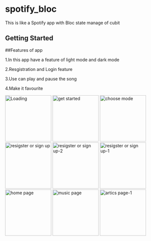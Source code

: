 # spotify_bloc

This is like a Spotify app with Bloc state manage of cubit

## Getting Started
##Features of app

1.In this app have a feature of light mode and dark mode

2.Resgistration and Login feature

3.Use can play and pause the song

4.Make it favourite



<img width="150" alt="Loading" src="https://github.com/user-attachments/assets/b555b7a6-b4f7-404f-927e-46a022eb243b">
<img width="150" alt="get started" src="https://github.com/user-attachments/assets/b24dbd76-b65b-457d-befe-e3382cb009e8">
<img width="150" alt="choose mode" src="https://github.com/user-attachments/assets/3eeb81ce-f3ef-422e-89c9-e02d17ccd46c">
<img width="150" alt="resigster or sign up" src="https://github.com/user-attachments/assets/660a8d55-ac3d-437f-a845-461f8a6d1a13">
<img width="150" alt="resigster or sign up-2" src="https://github.com/user-attachments/assets/ec3778fd-2f73-41c6-a5ba-0539c0ad89e2">
<img width="150" alt="resigster or sign up-1" src="https://github.com/user-attachments/assets/cb04c70b-f421-41c9-9267-e3d07bc1ecf4">
<img width="150" alt="home page" src="https://github.com/user-attachments/assets/f88d96dd-4741-46e7-a540-db4e082007d4">
<img width="150" alt="music page" src="https://github.com/user-attachments/assets/8de913e7-d4fd-4576-8f78-966aa12f7868">
<img width="150" alt="artics page-1" src="https://github.com/user-attachments/assets/78846d73-da69-48ad-aa78-89b46b498a2d">

